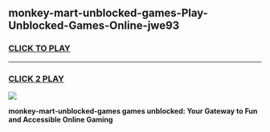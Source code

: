 
## monkey-mart-unblocked-games-Play-Unblocked-Games-Online-jwe93
<h3>
<a href="https://premium76.site?title=monkey-mart-unblocked-games&ref=25A">CLICK TO PLAY</a></h3>
<hr>

<h3>
<a href="https://premium76.site?title=monkey-mart-unblocked-games&ref=25A">CLICK 2 PLAY</a>
  
</h3>

<a href="https://premium76.site?title=monkey-mart-unblocked-games&ref=25A"><img src="https://clearcache.store/games.png"></a>


**monkey-mart-unblocked-games games unblocked: Your Gateway to Fun and Accessible Online Gaming**
